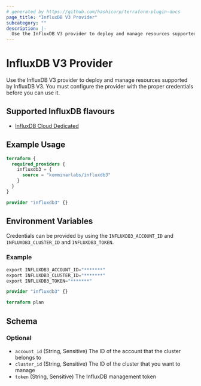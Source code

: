 ```yaml
---
# generated by https://github.com/hashicorp/terraform-plugin-docs
page_title: "InfluxDB V3 Provider"
subcategory: ""
description: |-
  Use the InfluxDB V3 provider to deploy and manage resources supported by InfluxDB V3. You must configure the provider with the proper credentials before you can use it.
---
```


# InfluxDB V3 Provider

Use the InfluxDB V3 provider to deploy and manage resources supported by InfluxDB V3. You must configure the provider with the proper credentials before you can use it.

## Supported InfluxDB flavours

* [InfluxDB Cloud Dedicated](https://www.influxdata.com/products/influxdb-cloud/dedicated/)

## Example Usage

```terraform
terraform {
  required_providers {
    influxdb3 = {
      source = "komminarlabs/influxdb3"
    }
  }
}

provider "influxdb3" {}
```

## Environment Variables

Credentials can be provided by using the `INFLUXDB3_ACCOUNT_ID` and `INFLUXDB3_CLUSTER_ID` and `INFLUXDB3_TOKEN`.

### Example

```terraform
export INFLUXDB3_ACCOUNT_ID="*******"
export INFLUXDB3_CLUSTER_ID="*******"
export INFLUXDB3_TOKEN="*******"

provider "influxdb3" {}

terraform plan
```

<!-- schema generated by tfplugindocs -->
## Schema

### Optional

- `account_id` (String, Sensitive) The ID of the account that the cluster belongs to
- `cluster_id` (String, Sensitive) The ID of the cluster that you want to manage
- `token` (String, Sensitive) The InfluxDB management token
